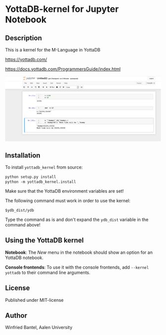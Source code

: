# YottaDB-kernel for Jupyter Notebook

## Description

This is a kernel for the M-Language in YottaDB

https://yottadb.com/

https://docs.yottadb.com/ProgrammersGuide/index.html

![Beispiel](yottadb-screenshot.png)

## Installation

To install `yottadb_kernel` from source:

```
python setup.py install
python -m yottadb_kernel.install
```

Make sure that the YottaDB environment variables are set!

The following command must work in order to use the kernel:

```
$ydb_dist/ydb
```

Type the command as is and don't expand the `ydb_dist` variable in the
command above!

## Using the YottaDB kernel

**Notebook**: The *New* menu in the notebook should show an option for an
YottaDB notebook.

**Console frontends**: To use it with the console frontends, add
`--kernel yottadb` to their command line arguments.

## License
Published under MIT-license

## Author
Winfried Bantel, Aalen University
